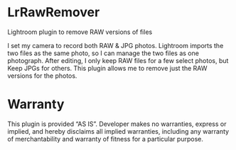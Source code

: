 # LrRawRemover
Lightroom plugin to remove RAW versions of files

I set my camera to record both RAW & JPG photos. Lightroom imports the two files as the same photo, so I can manage the two files as one photograph. After editing, I only keep RAW files for a few select photos, but Keep JPGs for others. This plugin allows me to remove just the RAW versions for the photos.

# Warranty
This plugin is provided ​“AS IS”. Developer makes no warranties, express or implied, and hereby disclaims all implied warranties, including any warranty of merchantability and warranty of fitness for a particular purpose.